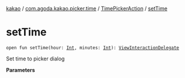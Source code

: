 [kakao](../../index.md) / [com.agoda.kakao.picker.time](../index.md) / [TimePickerAction](index.md) / [setTime](./set-time.md)

# setTime

`open fun setTime(hour: `[`Int`](https://kotlinlang.org/api/latest/jvm/stdlib/kotlin/-int/index.html)`, minutes: `[`Int`](https://kotlinlang.org/api/latest/jvm/stdlib/kotlin/-int/index.html)`): `[`ViewInteractionDelegate`](../../com.agoda.kakao.delegate/-view-interaction-delegate/index.md)

Set time to picker dialog

**Parameters**

